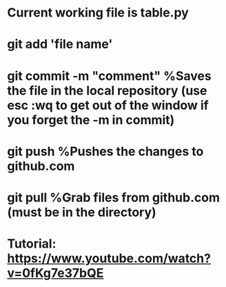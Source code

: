 # Current working file is table.py

# git add 'file name'
# git commit -m "comment"   %Saves the file in the local repository (use esc :wq to get out of the window if you forget the -m in commit)
# git push                  %Pushes the changes to github.com
# git pull                  %Grab files from github.com (must be in the directory)

# Tutorial: https://www.youtube.com/watch?v=0fKg7e37bQE
